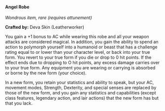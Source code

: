 #### Angel Robe
_Wondrous item, rare (requires attunement)_

**Crafted by:** Deva Skin (Leatherworker)

You gain a +1 bonus to AC while wearing this robe and all your weapon attacks are considered magical. In addition, you gain the ability to spend an action to polymorph yourself into a humanoid or beast that has a challenge rating equal to or lower than your character level, or back into your true form. You revert to your true form if you die or drop to 0 hit points. If the effect ends due to dropping to O hit points, any excess damage carries over to your true form. Any equipment you are wearing or carrying is absorbed or borne by the new form (your choice).

In a new form, you retain your statistics and ability to speak, but your AC, movement modes, Strength, Dexterity, and special senses are replaced by those of the new form, and you gain any statistics and capabilities (except class features, legendary action, and lair actions) that the new form has but that you lack.
